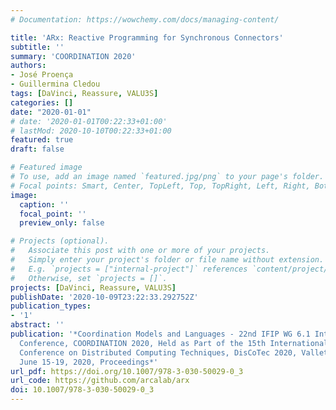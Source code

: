 ```yaml
---
# Documentation: https://wowchemy.com/docs/managing-content/

title: 'ARx: Reactive Programming for Synchronous Connectors'
subtitle: ''
summary: 'COORDINATION 2020'
authors:
- José Proença
- Guillermina Cledou
tags: [DaVinci, Reassure, VALU3S]
categories: []
date: "2020-01-01"
# date: '2020-01-01T00:22:33+01:00'
# lastMod: 2020-10-10T00:22:33+01:00
featured: true
draft: false

# Featured image
# To use, add an image named `featured.jpg/png` to your page's folder.
# Focal points: Smart, Center, TopLeft, Top, TopRight, Left, Right, BottomLeft, Bottom, BottomRight.
image:
  caption: ''
  focal_point: ''
  preview_only: false

# Projects (optional).
#   Associate this post with one or more of your projects.
#   Simply enter your project's folder or file name without extension.
#   E.g. `projects = ["internal-project"]` references `content/project/deep-learning/index.md`.
#   Otherwise, set `projects = []`.
projects: [DaVinci, Reassure, VALU3S]
publishDate: '2020-10-09T23:22:33.292752Z'
publication_types:
- '1'
abstract: ''
publication: '*Coordination Models and Languages - 22nd IFIP WG 6.1 International
  Conference, COORDINATION 2020, Held as Part of the 15th International Federated
  Conference on Distributed Computing Techniques, DisCoTec 2020, Valletta, Malta,
  June 15-19, 2020, Proceedings*'
url_pdf: https://doi.org/10.1007/978-3-030-50029-0_3
url_code: https://github.com/arcalab/arx
doi: 10.1007/978-3-030-50029-0_3
---
```


